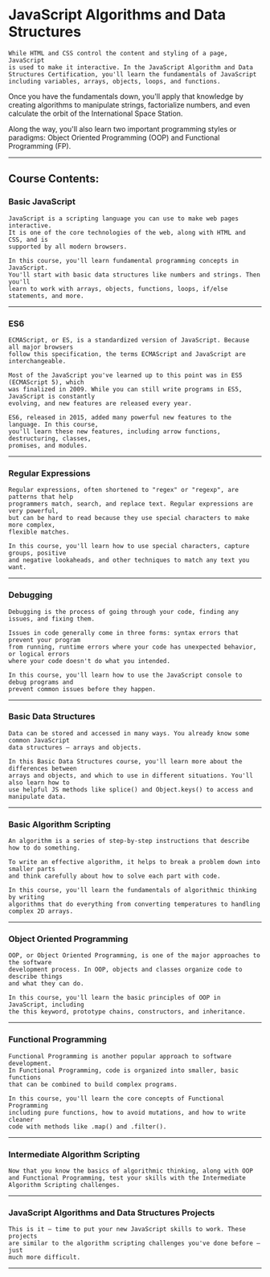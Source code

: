 
# JavaScript Algorithms and Data Structures

    While HTML and CSS control the content and styling of a page, JavaScript
    is used to make it interactive. In the JavaScript Algorithm and Data 
    Structures Certification, you'll learn the fundamentals of JavaScript
    including variables, arrays, objects, loops, and functions.

Once you have the fundamentals down, you'll apply that knowledge by creating
algorithms to manipulate strings, factorialize numbers, and even calculate the
orbit of the International Space Station.

Along the way, you'll also learn two important programming styles or paradigms:
Object Oriented Programming (OOP) and Functional Programming (FP).

<hr>

## Course Contents:



### Basic JavaScript

    JavaScript is a scripting language you can use to make web pages interactive.
    It is one of the core technologies of the web, along with HTML and CSS, and is
    supported by all modern browsers.

    In this course, you'll learn fundamental programming concepts in JavaScript.
    You'll start with basic data structures like numbers and strings. Then you'll
    learn to work with arrays, objects, functions, loops, if/else statements, and more.

<hr>

### ES6

    ECMAScript, or ES, is a standardized version of JavaScript. Because all major browsers
    follow this specification, the terms ECMAScript and JavaScript are interchangeable.

    Most of the JavaScript you've learned up to this point was in ES5 (ECMAScript 5), which
    was finalized in 2009. While you can still write programs in ES5, JavaScript is constantly
    evolving, and new features are released every year.

    ES6, released in 2015, added many powerful new features to the language. In this course,
    you'll learn these new features, including arrow functions, destructuring, classes,
    promises, and modules.

<hr>

### Regular Expressions

    Regular expressions, often shortened to "regex" or "regexp", are patterns that help
    programmers match, search, and replace text. Regular expressions are very powerful, 
    but can be hard to read because they use special characters to make more complex, 
    flexible matches.

    In this course, you'll learn how to use special characters, capture groups, positive
    and negative lookaheads, and other techniques to match any text you want.

<hr>

### Debugging

    Debugging is the process of going through your code, finding any issues, and fixing them.

    Issues in code generally come in three forms: syntax errors that prevent your program 
    from running, runtime errors where your code has unexpected behavior, or logical errors
    where your code doesn't do what you intended.

    In this course, you'll learn how to use the JavaScript console to debug programs and
    prevent common issues before they happen.

<hr>

### Basic Data Structures

    Data can be stored and accessed in many ways. You already know some common JavaScript
    data structures — arrays and objects.

    In this Basic Data Structures course, you'll learn more about the differences between
    arrays and objects, and which to use in different situations. You'll also learn how to
    use helpful JS methods like splice() and Object.keys() to access and manipulate data.

<hr>

### Basic Algorithm Scripting

    An algorithm is a series of step-by-step instructions that describe how to do something.

    To write an effective algorithm, it helps to break a problem down into smaller parts
    and think carefully about how to solve each part with code.

    In this course, you'll learn the fundamentals of algorithmic thinking by writing
    algorithms that do everything from converting temperatures to handling complex 2D arrays.

<hr>

### Object Oriented Programming
    OOP, or Object Oriented Programming, is one of the major approaches to the software
    development process. In OOP, objects and classes organize code to describe things
    and what they can do.

    In this course, you'll learn the basic principles of OOP in JavaScript, including
    the this keyword, prototype chains, constructors, and inheritance.

<hr>

### Functional Programming
    Functional Programming is another popular approach to software development.
    In Functional Programming, code is organized into smaller, basic functions
    that can be combined to build complex programs.

    In this course, you'll learn the core concepts of Functional Programming
    including pure functions, how to avoid mutations, and how to write cleaner
    code with methods like .map() and .filter().
<hr>

### Intermediate Algorithm Scripting
    Now that you know the basics of algorithmic thinking, along with OOP
    and Functional Programming, test your skills with the Intermediate
    Algorithm Scripting challenges.

<hr>

### JavaScript Algorithms and Data Structures Projects
    This is it — time to put your new JavaScript skills to work. These projects
    are similar to the algorithm scripting challenges you've done before – just
    much more difficult.
<hr>


